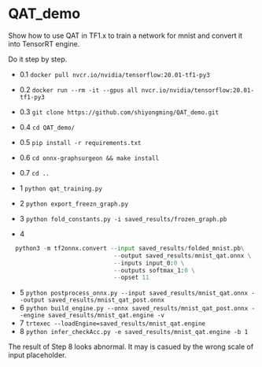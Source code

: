 # QAT_demo
Show how to use QAT in TF1.x to train a network for mnist and convert it into TensorRT engine.

Do it step by step.

- 0.1  `docker pull nvcr.io/nvidia/tensorflow:20.01-tf1-py3`
- 0.2 `docker run --rm -it --gpus all nvcr.io/nvidia/tensorflow:20.01-tf1-py3`
- 0.3 `git clone https://github.com/shiyongming/QAT_demo.git`
- 0.4 `cd QAT_demo/`
- 0.5 `pip install -r requirements.txt`
- 0.6 `cd onnx-graphsurgeon && make install`
- 0.7 `cd ..`


- 1 `python qat_training.py`
- 2 `python export_freezn_graph.py`
- 3 `python fold_constants.py -i saved_results/frozen_graph.pb`
- 4 
```python 
  python3 -m tf2onnx.convert --input saved_results/folded_mnist.pb\
                              --output saved_results/mnist_qat.onnx \
                              --inputs input_0:0 \
                              --outputs softmax_1:0 \
                              --opset 11 
  ```
- 5 `python postprocess_onnx.py --input saved_results/mnist_qat.onnx --output saved_results/mnist_qat_post.onnx`
- 6 `python build_engine.py --onnx saved_results/mnist_qat_post.onnx --engine saved_results/mnist_qat.engine -v`
- 7 `trtexec --loadEngine=saved_results/mnist_qat.engine`
- 8 `python infer_checkAcc.py -e saved_results/mnist_qat.engine -b 1`

The result of Step 8 looks abnormal. It may is casued by the wrong scale of input placeholder. 
